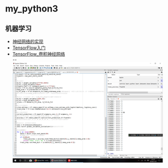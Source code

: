 # my_python3

## 机器学习  
- [神经网络的实现](https://github.com/strcho/my_python3/blob/master/%E7%A5%9E%E7%BB%8F%E7%BD%91%E7%BB%9C%E5%AE%9E%E7%8E%B0)  
- [TensorFlow入门](https://github.com/strcho/my_python3/blob/master/Hello%20TensorFlow)
- [TensorFlow_卷积神经网络](https://github.com/strcho/my_python3/blob/master/TensorFlow_%20CNN)   
-- ![效果惊人](https://github.com/strcho/my_python3/blob/master/%E5%B1%8F%E5%B9%95%E6%88%AA%E5%9B%BE(4).png)

